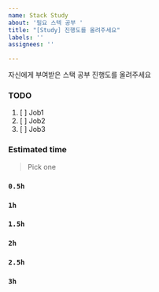 ```yaml
---
name: Stack Study
about: '필요 스텍 공부 '
title: "[Study] 진행도를 올려주세요"
labels: ''
assignees: ''

---
```


자신에게 부여받은 스택 공부 진행도를 올려주세요 
### TODO
1. [ ] Job1
2. [ ] Job2
3. [ ] Job3

### Estimated time
> Pick one
### `0.5h`
### `1h`
### `1.5h`
### `2h`
### `2.5h`
### `3h`
